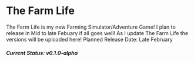 # The Farm Life
The Farm Life is my new Farming Simulator/Adventure Game! I plan to release in Mid to late Febuary if all goes well!
As I update The Farm Life the versions will be uploaded here!
Planned Release Date: Late February
##### **Current Status:** _v0.1.0-alpha_
